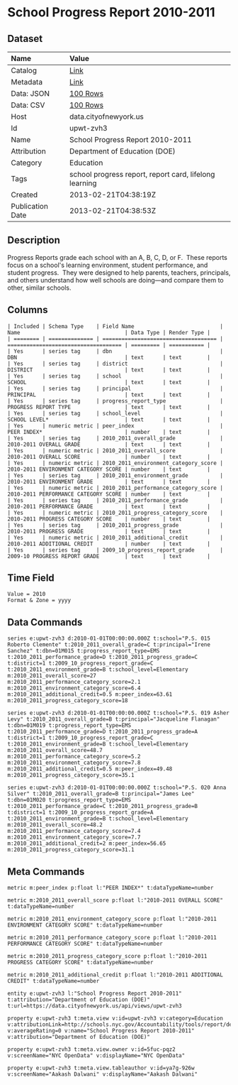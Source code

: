 # School Progress Report 2010-2011

## Dataset

| Name | Value |
| :--- | :---- |
| Catalog | [Link](https://catalog.data.gov/dataset/school-progress-report-2010-2011-72582) |
| Metadata | [Link](https://data.cityofnewyork.us/api/views/upwt-zvh3) |
| Data: JSON | [100 Rows](https://data.cityofnewyork.us/api/views/upwt-zvh3/rows.json?max_rows=100) |
| Data: CSV | [100 Rows](https://data.cityofnewyork.us/api/views/upwt-zvh3/rows.csv?max_rows=100) |
| Host | data.cityofnewyork.us |
| Id | upwt-zvh3 |
| Name | School Progress Report 2010-2011 |
| Attribution | Department of Education (DOE) |
| Category | Education |
| Tags | school progress report, report card, lifelong learning |
| Created | 2013-02-21T04:38:19Z |
| Publication Date | 2013-02-21T04:38:53Z |

## Description

Progress Reports grade each school with an A, B, C, D, or F.  These reports focus on a school's learning environment, student performance, and student progress.  They were designed to help parents, teachers, principals, and others understand how well schools are doing—and compare them to other, similar schools.

## Columns

```ls
| Included | Schema Type    | Field Name                           | Name                                 | Data Type | Render Type |
| ======== | ============== | ==================================== | ==================================== | ========= | =========== |
| Yes      | series tag     | dbn                                  | DBN                                  | text      | text        |
| Yes      | series tag     | district                             | DISTRICT                             | text      | text        |
| Yes      | series tag     | school                               | SCHOOL                               | text      | text        |
| Yes      | series tag     | principal                            | PRINCIPAL                            | text      | text        |
| Yes      | series tag     | progress_report_type                 | PROGRESS REPORT TYPE                 | text      | text        |
| Yes      | series tag     | school_level                         | SCHOOL LEVEL*                        | text      | text        |
| Yes      | numeric metric | peer_index                           | PEER INDEX*                          | number    | text        |
| Yes      | series tag     | 2010_2011_overall_grade              | 2010-2011 OVERALL GRADE              | text      | text        |
| Yes      | numeric metric | 2010_2011_overall_score              | 2010-2011 OVERALL SCORE              | number    | text        |
| Yes      | numeric metric | 2010_2011_environment_category_score | 2010-2011 ENVIRONMENT CATEGORY SCORE | number    | text        |
| Yes      | series tag     | 2010_2011_environment_grade          | 2010-2011 ENVIRONMENT GRADE          | text      | text        |
| Yes      | numeric metric | 2010_2011_performance_category_score | 2010-2011 PERFORMANCE CATEGORY SCORE | number    | text        |
| Yes      | series tag     | 2010_2011_performance_grade          | 2010-2011 PERFORMANCE GRADE          | text      | text        |
| Yes      | numeric metric | 2010_2011_progress_category_score    | 2010-2011 PROGRESS CATEGORY SCORE    | number    | text        |
| Yes      | series tag     | 2010_2011_progress_grade             | 2010-2011 PROGRESS GRADE             | text      | text        |
| Yes      | numeric metric | 2010_2011_additional_credit          | 2010-2011 ADDITIONAL CREDIT          | number    | text        |
| Yes      | series tag     | 2009_10_progress_report_grade        | 2009-10 PROGRESS REPORT GRADE        | text      | text        |
```

## Time Field

```ls
Value = 2010
Format & Zone = yyyy
```

## Data Commands

```ls
series e:upwt-zvh3 d:2010-01-01T00:00:00.000Z t:school="P.S. 015 Roberto Clemente" t:2010_2011_overall_grade=C t:principal="Irene Sanchez" t:dbn=01M015 t:progress_report_type=EMS t:2010_2011_performance_grade=D t:2010_2011_progress_grade=C t:district=1 t:2009_10_progress_report_grade=C t:2010_2011_environment_grade=B t:school_level=Elementary m:2010_2011_overall_score=27 m:2010_2011_performance_category_score=2.1 m:2010_2011_environment_category_score=6.4 m:2010_2011_additional_credit=0.5 m:peer_index=63.61 m:2010_2011_progress_category_score=18

series e:upwt-zvh3 d:2010-01-01T00:00:00.000Z t:school="P.S. 019 Asher Levy" t:2010_2011_overall_grade=B t:principal="Jacqueline Flanagan" t:dbn=01M019 t:progress_report_type=EMS t:2010_2011_performance_grade=D t:2010_2011_progress_grade=A t:district=1 t:2009_10_progress_report_grade=C t:2010_2011_environment_grade=B t:school_level=Elementary m:2010_2011_overall_score=48.7 m:2010_2011_performance_category_score=5.2 m:2010_2011_environment_category_score=7.8 m:2010_2011_additional_credit=0.5 m:peer_index=49.48 m:2010_2011_progress_category_score=35.1

series e:upwt-zvh3 d:2010-01-01T00:00:00.000Z t:school="P.S. 020 Anna Silver" t:2010_2011_overall_grade=B t:principal="James Lee" t:dbn=01M020 t:progress_report_type=EMS t:2010_2011_performance_grade=C t:2010_2011_progress_grade=B t:district=1 t:2009_10_progress_report_grade=A t:2010_2011_environment_grade=B t:school_level=Elementary m:2010_2011_overall_score=48.2 m:2010_2011_performance_category_score=7.4 m:2010_2011_environment_category_score=7.7 m:2010_2011_additional_credit=2 m:peer_index=56.65 m:2010_2011_progress_category_score=31.1
```

## Meta Commands

```ls
metric m:peer_index p:float l:"PEER INDEX*" t:dataTypeName=number

metric m:2010_2011_overall_score p:float l:"2010-2011 OVERALL SCORE" t:dataTypeName=number

metric m:2010_2011_environment_category_score p:float l:"2010-2011 ENVIRONMENT CATEGORY SCORE" t:dataTypeName=number

metric m:2010_2011_performance_category_score p:float l:"2010-2011 PERFORMANCE CATEGORY SCORE" t:dataTypeName=number

metric m:2010_2011_progress_category_score p:float l:"2010-2011 PROGRESS CATEGORY SCORE" t:dataTypeName=number

metric m:2010_2011_additional_credit p:float l:"2010-2011 ADDITIONAL CREDIT" t:dataTypeName=number

entity e:upwt-zvh3 l:"School Progress Report 2010-2011" t:attribution="Department of Education (DOE)" t:url=https://data.cityofnewyork.us/api/views/upwt-zvh3

property e:upwt-zvh3 t:meta.view v:id=upwt-zvh3 v:category=Education v:attributionLink=http://schools.nyc.gov/Accountability/tools/report/default.htm v:averageRating=0 v:name="School Progress Report 2010-2011" v:attribution="Department of Education (DOE)"

property e:upwt-zvh3 t:meta.view.owner v:id=5fuc-pqz2 v:screenName="NYC OpenData" v:displayName="NYC OpenData"

property e:upwt-zvh3 t:meta.view.tableauthor v:id=ya7g-926w v:screenName="Aakash Dalwani" v:displayName="Aakash Dalwani"
```